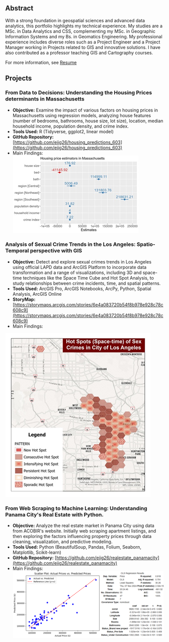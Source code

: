 ## Abstract
With a strong foundation in geospatial sciences and advanced data analytics, this portfolio highlights my technical experience. My studies are a MSc. in Data Analytics and CSS, complementing my MSc. in Geographic Information Systems and my Bs. in Geomatics Engineering. My professional experience includes diverse roles such as a Project Engineer and a Project Manager working in Projects related to GIS and innovative solutions.  I have also contributed as a professor teaching GIS and Cartography courses.

For more information, see [Resume](https://drive.google.com/file/d/19Yxv4q5yEca0VEZEWTHPy45aKVEE-RP-/view?usp=sharing)

## Projects
### From Data to Decisions: Understanding the Housing Prices determinants in Massachusetts
- **Objective:** Examine the impact of various factors on housing prices in Massachusetts using regression models, analyzing house features (number of bedrooms, bathrooms, house size, lot size), location, median household income, population density, and crime index.
- **Tools Used:** R (Tidyverse, ggplot2, linear model)
- **GitHub Repository:** [https://github.com/eiig26/housing_predictions_603](https://github.com/eiig26/housing_predictions_603)
- Main Findings:
![Predictors](assets/img/estimators_plot_v2.jpg)

### Analysis of Sexual Crime Trends in the Los Angeles: Spatio-Temporal perspective with GIS
- **Objective:** Detect and explore sexual crimes trends in Los Angeles using official LAPD data and ArcGIS Platform to incorporate data transformation and a range of visualizations, including 3D and space-time techniques like the Space Time Cube and Hot Spot Analysis, to study relationships between crime incidents, time, and spatial patterns.
- **Tools Used:** ArcGIS Pro, ArcGIS Notebooks, ArcPy, Python, Spatial Analysis, ArcGIS Online
- **StoryMap:** [https://storymaps.arcgis.com/stories/6e4a083720b54f8b978e928c78c608c9](https://storymaps.arcgis.com/stories/6e4a083720b54f8b978e928c78c608c9)
- Main Findings:
  
![Sexcrimesmap](assets/img/hotspot_sexcrimes.jpg)

### From Web Scraping to Machine Learning: Understanding Panama City's Real Estate with Python.
-	**Objective:** Analyze the real estate market in Panama City using data from ACOBIR's website. Initially web scraping apartment listings, and then exploring the factors influencing property prices through data cleaning, visualization, and predictive modeling.
-	**Tools Used:** Python (BeautifulSoup, Pandas, Folium, Seaborn, Matplotlib, Scikit-learn)
-	**GitHub Repository:** [https://github.com/eiig26/realestate_panamacity](https://github.com/eiig26/realestate_panamacity)
- Main Findings:
![Predictors](assets/img/model_python.png)
